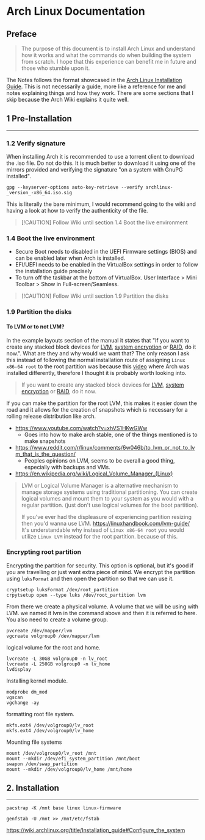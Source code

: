 # Arch Linux Documentation

## Preface
> The purpose of this document is to install Arch Linux and understand how it works and what the commands do when building the system from scratch. I hope that this experience can benefit me in future and those who stumble upon it.

The Notes follows the format showcased in the [Arch Linux Installation Guide](https://wiki.archlinux.org/title/Installation_guide). This is not necessarily a guide, more like a reference for me and notes explaining things and how they work. There are some sections that I skip because the Arch Wiki explains it quite well.
## 1 Pre-Installation
---
### 1.2 Verify signature
When installing Arch it is recommended to use a torrent client to download the .iso file. Do not do this. It is much better to download it using one of the mirrors provided and verifying the signature "on a system with GnuPG installed".

```
gpg --keyserver-options auto-key-retrieve --verify archlinux-_version_-x86_64.iso.sig
```
This is literally the bare minimum, I would recommend going to the wiki and having a look at how to verify the authenticity of the file.

> [!CAUTION] Follow Wiki until section 1.4 Boot the live environment
### 1.4 Boot the live environment
- Secure Boot needs to disabled in the UEFI Firmware settings (BIOS) and can be enabled later when Arch is installed.
- EFI/UEFI needs to be enabled in the VirtualBox settings in order to follow the installation guide precisely
- To turn off the taskbar at the bottom of VirtualBox. User Interface > Mini Toolbar > Show in Full-screen/Seamless.

> [!CAUTION] Follow Wiki until section 1.9 Partition the disks
### 1.9 Partition the disks
#### To LVM or to not LVM?
In the example layouts section of the manual it states that "If you want to create any stacked block devices for [LVM](https://wiki.archlinux.org/title/Install_Arch_Linux_on_LVM "Install Arch Linux on LVM"), [system encryption](https://wiki.archlinux.org/title/Dm-crypt "Dm-crypt") or [RAID](https://wiki.archlinux.org/title/RAID "RAID"), do it now.". What are they and why would we want that? The only reason I ask this instead of following the normal installation route of assigning `Linux x86-64 root` to the root partition was because this [video](https://www.youtube.com/watch?v=FxeriGuJKTM) where Arch was installed differently, therefore I thought it is probably worth looking into.

> If you want to create any stacked block devices for [LVM](https://wiki.archlinux.org/title/Install_Arch_Linux_on_LVM "Install Arch Linux on LVM"), [system encryption](https://wiki.archlinux.org/title/Dm-crypt "Dm-crypt") or [RAID](https://wiki.archlinux.org/title/RAID "RAID"), do it now.

If you can make the partition for the root LVM, this makes it easier down the road and it allows for the creation of snapshots which is necessary for a rolling release distribution like arch.
- https://www.youtube.com/watch?v=xhVS1HKwGWw
	- Goes into how to make arch stable, one of the things mentioned is to make snapshots
- https://www.reddit.com/r/linux/comments/6w046b/to_lvm_or_not_to_lvm_that_is_the_question/
	- Peoples opinions on LVM, seems to be overall a good thing, especially with backups and VMs.
- https://en.wikipedia.org/wiki/Logical_Volume_Manager_(Linux)

>LVM or Logical Volume Manager is a alternative mechanism to manage storage systems using traditional partitioning. You can create logical volumes and mount them to your system as you would with a regular partition. (just don't use logical volumes for the boot partition).
>
>If you've ever had the displeasure of experiencing partition resizing then you'd wanna use LVM.
https://linuxhandbook.com/lvm-guide/
It's understandable why instead of `Linux x86-64 root` you would utilize `Linux LVM` instead for the root partition. because of this.
### Encrypting root partition

Encrypting the partition for security. This option is optional, but it's good if you are travelling or just want extra piece of mind. We encrypt the partition using `luksFormat` and then open the partition so that we can use it.

```
cryptsetup luksFormat /dev/root_partition
crpytsetup open --type luks /dev/root_partition lvm
```

From there we create a physical volume. A volume that we will be using with LVM. we named it lvm in the command above and then it is referred to here. You also need to create a volume group.

```
pvcreate /dev/mapper/lvm
vgcreate volgroup0 /dev/mapper/lvm
```

logical volume for the root and home.
```
lvcreate -L 30GB volgroup0 -n lv_root
lvcreate -L 250GB volgroup0 -n lv_home
lvdisplay
```

Installing kernel module.
```
modprobe dm_mod
vgscan
vgchange -ay
```

formatting root file system.
```
mkfs.ext4 /dev/volgroup0/lv_root
mkfs.ext4 /dev/volgroup0/lv_home
```

Mounting file systems
```
mount /dev/volgroup0/lv_root /mnt
mount --mkdir /dev/efi_system_partition /mnt/boot
swapon /dev/swap_partition
mount --mkdir /dev/volgroup0/lv_home /mnt/home
```

## 2. Installation
---
```
pacstrap -K /mnt base linux linux-firmware
```

```
genfstab -U /mnt >> /mnt/etc/fstab
```

https://wiki.archlinux.org/title/Installation_guide#Configure_the_system